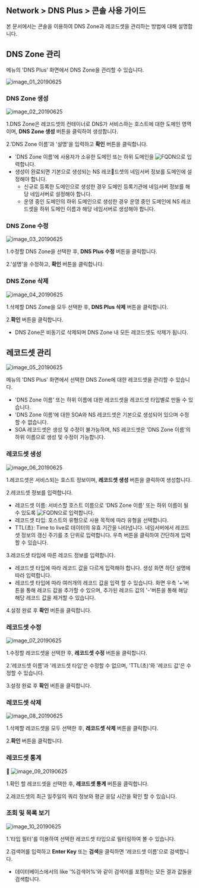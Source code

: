 ## Network > DNS Plus > 콘솔 사용 가이드

본 문서에서는 콘솔을 이용하여 DNS Zone과 레코드셋을 관리하는 방법에 대해 설명합니다.

## DNS Zone 관리

메뉴의 'DNS Plus' 화면에서 DNS Zone을 관리할 수 있습니다.

![image_01_20190625](https://static.toastoven.net/prod_dnsplus/image_01_20190625.png)

### DNS Zone 생성

![image_02_20190625](https://static.toastoven.net/prod_dnsplus/image_02_20190625.png)

1.DNS Zone은 레코드셋의 컨테이너로 DNS가 서비스하는 호스트에 대한 도메인 영역이며, **DNS Zone 생성** 버튼을 클릭하여 생성합니다.

2.'DNS Zone 이름'과 '설명'을 입력하고 **확인** 버튼을 클릭합니다.  

- 'DNS Zone 이름'에 사용자가 소유한 도메인 또는 하위 도메인을 ![FQDN](https://en.wikipedia.org/wiki/Fully_qualified_domain_name)으로 입력합니다.
- 생성이 완료되면 기본으로 생성되는 NS 레코드셋의 네임서버 정보를 도메인에 설정해야 합니다.
	- 신규로 등록한 도메인으로 생성한 경우 도메인 등록기관에 네임서버 정보를 해당 네임서버로 설정해야 합니다.
	- 운영 중인 도메인의 하위 도메인으로 생성한 경우 운영 중인 도메인에 NS 레코드셋을 하위 도메인 이름과 해당 네임서버로 생성해야 합니다.

### DNS Zone 수정

![image_03_20190625](https://static.toastoven.net/prod_dnsplus/image_03_20190625.png)

1.수정할 DNS Zone을 선택한 후, **DNS Plus 수정** 버튼을 클릭합니다.

2.'설명'을 수정하고, **확인** 버튼을 클릭합니다.

### DNS Zone 삭제

![image_04_20190625](https://static.toastoven.net/prod_dnsplus/image_04_20190625.png)

1.삭제할 DNS Zone을 모두 선택한 후, **DNS Plus 삭제** 버튼을 클릭합니다.

2.**확인** 버튼을 클릭합니다.

- DNS Zone은 비동기로 삭제되며 DNS Zone 내 모든 레코드셋도 삭제가 됩니다.

## 레코드셋 관리

![image_05_20190625](https://static.toastoven.net/prod_dnsplus/image_05_20190625.png)

메뉴의 'DNS Plus' 화면에서 선택한 DNS Zone에 대한 레코드셋을 관리할 수 있습니다.

- 'DNS Zone 이름' 또는 하위 이름에 대한 레코드셋을 레코드셋 타입별로 만들 수 있습니다.
- 'DNS Zone 이름'에 대한 SOA와 NS 레코드셋은 기본으로 생성되어 있으며 수정할 수 없습니다.
- SOA 레코드셋은 생성 및 수정이 불가능하며, NS 레코드셋은 'DNS Zone 이름'의 하위 이름으로 생성 및 수정이 가능합니다.

### 레코드셋 생성

![image_06_20190625](https://static.toastoven.net/prod_dnsplus/image_06_20190625.png)

1.레코드셋은 서비스되는 호스트 정보이며, **레코드셋 생성** 버튼을 클릭하여 생성합니다.

2.레코드셋 정보를 입력합니다.

- 레코드셋 이름: 서비스할 호스트 이름으로 'DNS Zone 이름' 또는 하위 이름이 될 수 있도록 ![FQDN](https://en.wikipedia.org/wiki/Fully_qualified_domain_name)으로 입력합니다.
- 레코드셋 타입: 호스트의 유형으로 사용 목적에 따라 유형을 선택합니다.
- TTL(초): Time to live로 데이터의 유효 기간을 나타냅니다. 네임서버에서 레코드셋 정보의 갱신 주기를 초 단위로 입력합니다. 우측 버튼을 클릭하여 간단하게 입력할 수 있습니다.

3.레코드셋 타입에 따른 레코드 정보를 입력합니다.

- 레코드셋 타입에 따라 레코드 값을 다르게 입력해야 합니다. 생성 화면 하단 설명에 따라 입력합니다.
- 레코드셋 타입에 따라 여러개의 레코드 값을 입력 할 수 있습니다. 화면 우측 '+'버튼을 통해 레코드 값을 추가할 수 있으며, 추가된 레코드 값의 '-'버튼을 통해 해당 해당 레코드 값을 제거할 수 있습니다.

4.설정 완료 후 **확인** 버튼을 클릭합니다.

### 레코드셋 수정

![image_07_20190625](https://static.toastoven.net/prod_dnsplus/image_07_20190625.png)

1.수정할 레코드셋을 선택한 후, **레코드셋 수정** 버튼을 클릭합니다.

2.'레코드셋 이름'과 '레코드셋 타입'은 수정할 수 없으며, 'TTL(초)'와 '레코드 값'은 수정할 수 있습니다.

3.설정 완료 후 **확인** 버튼을 클릭합니다.

### 레코드셋 삭제

![image_08_20190625](https://static.toastoven.net/prod_dnsplus/image_08_20190625.png)

1.삭제할 레코드셋을 모두 선택한 후, **레코드셋 삭제** 버튼을 클릭합니다.

2.**확인** 버튼을 클릭합니다.

### 레코드셋 통계

![image_09_20190625](https://static.toastoven.net/prod_dnsplus/image_09_20190625.png)

1.확인 할 레코드셋을 선택한 후, **레코드셋 통계** 버튼을 클릭합니다.

2.레코드셋의 최근 일주일의 쿼리 정보와 평균 응답 시간을 확인 할 수 있습니다.


### 조회 및 목록 보기

![image_10_20190625](https://static.toastoven.net/prod_dnsplus/image_10_20190625.png)

1.'타입 필터'를 이용하여 선택한 레코드셋 타입으로 필터링하여 볼 수 있습니다.

2.검색어를 입력하고 **Enter Key** 또는 **검색**을 클릭하면 '레코드셋 이름'으로 검색합니다.  

- 데이터베이스에서의 like '%검색어%'와 같이 검색어를 포함하는 모든 결과 값들을 검색합니다.
